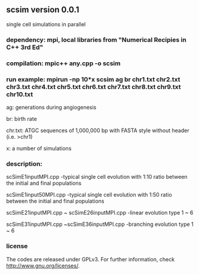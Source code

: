 ## scsim version 0.0.1
single cell simulations in parallel

### dependency: mpi, local libraries from "Numerical Recipies in C++ 3rd Ed"

### compilation: mpic++ any.cpp -o scsim

### run example: mpirun -np 10*x scsim ag br chr1.txt chr2.txt chr3.txt chr4.txt chr5.txt chr6.txt chr7.txt chr8.txt chr9.txt chr10.txt
ag: generations during angiogenesis

br: birth rate

chr.txt: ATGC sequences of 1,000,000 bp with FASTA style without header (i.e. >chr1)

x: a number of simulations

### description:
scSimE1inputMPI.cpp
-typical single cell evolution with 1:10 ratio between the initial and final populations

scSimE1input50MPI.cpp
-typical single cell evolution with 1:50 ratio between the initial and final populations

scSimE21inputMPI.cpp ~ scSimE26inputMPI.cpp
-linear evolution type 1 ~ 6

scSimE31inputMPI.cpp ~scSimE36inputMPI.cpp
-branching evolution type 1 ~ 6

### license
The codes are released under GPLv3. For further information, check <http://www.gnu.org/licenses/>.
